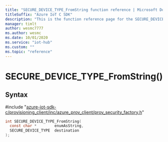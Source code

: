 ```yaml
---                             
title: "SECURE_DEVICE_TYPE_FromString function reference | Microsoft Docs" 
titleSuffix: "Azure IoT C SDK"            
description: "This is the function reference page for the SECURE_DEVICE_TYPE_FromString() function in the Azure IoT C SDK. This SDK is used with Azure IoT Hub and Azure IoT Hub Device Provisioning Service"            
manager: timlt                 
author: wesmc7777              
ms.author: wesmc               
ms.date: 10/01/2020                    
ms.service: "iot-hub"             
ms.custom: ""                
ms.topic: "reference"        
---                            
```


# SECURE_DEVICE_TYPE_FromString()

## Syntax

\#include "[azure-iot-sdk-c/provisioning_client/inc/azure_prov_client/prov_security_factory.h](../prov-security-factory-h.md)"  
```C
int SECURE_DEVICE_TYPE_FromString(
  const char *        enumAsString,
  SECURE_DEVICE_TYPE  destination
);
```

